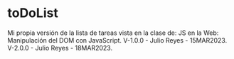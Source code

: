 # toDoList
Mi propia versión de la lista de tareas vista en la clase de: JS en la Web: Manipulación del DOM con JavaScript.
V-1.0.0 - Julio Reyes - 15MAR2023.
V-2.0.0 - Julio Reyes - 18MAR2023.